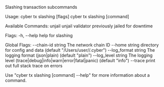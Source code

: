 Slashing transaction subcommands

Usage:
  cyber tx slashing [flags]
  cyber tx slashing [command]

Available Commands:
  unjail      unjail validator previously jailed for downtime

Flags:
  -h, --help   help for slashing

Global Flags:
      --chain-id string     The network chain ID
      --home string         directory for config and data (default "/Users/user//.cyber")
      --log_format string   The logging format (json|plain) (default "plain")
      --log_level string    The logging level (trace|debug|info|warn|error|fatal|panic) (default "info")
      --trace               print out full stack trace on errors

Use "cyber tx slashing [command] --help" for more information about a command.
